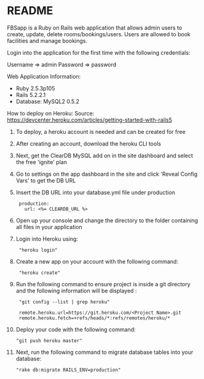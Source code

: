 # README

FBSapp is a Ruby on Rails web application that allows admin users to create, update, delete rooms/bookings/users. Users are allowed to book facilities and manage bookings.

Login into the application for the first time with the following credentials:

Username    => admin
Password    => password

Web Application Information:
* Ruby 2.5.3p105
* Rails 5.2.2.1
* Database: MySQL2 0.5.2

How to deploy on Heroku: 
  Source: https://devcenter.heroku.com/articles/getting-started-with-rails5
  1) To deploy, a heroku account is needed and can be created for free
  2) After creating an account, download the heroku CLI tools
  3) Next, get the ClearDB MySQL add on in the site dashboard and select the free 'ignite' plan
  4) Go to settings on the app dashboard in the site and click 'Reveal Config Vars' to get the DB URL
  5) Insert the DB URL into your database.yml file under production
  
          production:
            url: <%= CLEARDB_URL %>
  6) Open up your console and change the directory to the folder containing all files in your application
  7) Login into Heroku using: 
  
          "heroku login"
  8) Create a new app on your account with the following command: 
  
          "heroku create"
  9) Run the following command to ensure project is inside a git directory and the following information will be displayed :
   
          "git config --list | grep heroku"
          
          remote.heroku.url=https://git.heroku.com/<Project Name>.git
          remote.heroku.fetch=+refs/heads/*:refs/remotes/heroku/*
  10) Deploy your code with the following command: 
  
          "git push heroku master"
  11) Next, run the following command to migrate database tables into your database: 
  
          "rake db:migrate RAILS_ENV=production"
